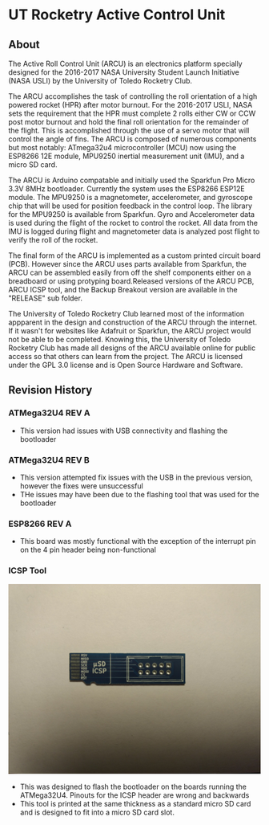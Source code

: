 # UT Rocketry Active Control Unit #
## About ##
The Active Roll Control Unit (ARCU) is an electronics platform specially designed for the 2016-2017 NASA
University Student Launch Initiative (NASA USLI) by the University of Toledo Rocketry Club.

The ARCU accomplishes the task of controlling the roll orientation of a high powered rocket (HPR) after 
motor burnout. For the 2016-2017 USLI, NASA sets the requirement that the HPR must complete 2 rolls either
CW or CCW post motor burnout and hold the final roll orientation for the remainder of the flight. This is 
accomplished through the use of a servo motor that will control the angle of fins. The ARCU is composed of 
numerous components but most notably: ATmega32u4 microcontroller (MCU) now using the ESP8266 12E module, 
MPU9250 inertial measurement unit (IMU), and a micro SD card.

The ARCU is Arduino compatable and initially used the Sparkfun Pro Micro 3.3V 8MHz bootloader. Currently the 
system uses the ESP8266 ESP12E module. The MPU9250 is a magnetometer, accelerometer, and gyroscope chip that 
will be used for position feedback in the control loop. The library for the MPU9250 is available from Sparkfun. 
Gyro and Accelerometer data is used during the flight of the rocket to control the rocket. All data from the IMU
is logged during flight and magnetometer data is analyzed post flight to verify the roll of the rocket.

The final form of the ARCU is implemented as a custom printed circuit board (PCB). However since the ARCU 
uses parts available from Sparkfun, the ARCU can be assembled easily from off the shelf components either 
on a breadboard or using protyping board.Released versions of the ARCU PCB, ARCU ICSP tool, and the Backup
Breakout version are available in the "RELEASE" sub folder.

The University of Toledo Rocketry Club learned most of the information appparent in the design and construction 
of the ARCU through the internet. If it wasn't for websites like Adafruit or Sparkfun, the ARCU project would 
not be able to be completed. Knowing this, the University of Toledo Rocketry Club has made all designs of the 
ARCU available online for public access so that others can learn from the project. The ARCU is licensed under 
the GPL 3.0 license and is Open Source Hardware and Software.

## Revision History ##
### ATMega32U4 REV A ###
- This version had issues with USB connectivity and flashing the bootloader

### ATMega32U4 REV B ###
- This version attempted fix issues with the USB in the previous version, however the fixes were unsuccessful
- THe issues may have been due to the flashing tool that was used for the bootloader

### ESP8266 REV A ###
- This board was mostly functional with the exception of the interrupt pin on the 4 pin header being non-functional

### ICSP Tool ###

![image goes here](IMAGES/uSD%20Tool.jpg)

- This was designed to flash the bootloader on the boards running the ATMega32U4. Pinouts for the ICSP header are wrong and backwards
- This tool is printed at the same thickness as a standard micro SD card and is designed to fit into a micro SD card slot.
